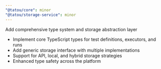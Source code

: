 ```yaml
---
"@tatou/core": minor
"@tatou/storage-service": minor
---
```


Add comprehensive type system and storage abstraction layer

- Implement core TypeScript types for test definitions, executors, and runs
- Add generic storage interface with multiple implementations
- Support for API, local, and hybrid storage strategies
- Enhanced type safety across the platform
